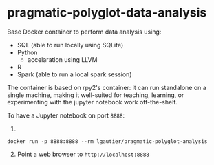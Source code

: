 # pragmatic-polyglot-data-analysis

Base Docker container to perform data analysis using:
- SQL (able to run locally using SQLite)
- Python
  * accelaration using LLVM
- R
- Spark (able to run a local spark session)

The container is based on rpy2's container: it can run standalone on a single machine, making it well-suited for teaching, learning, or experimenting with the jupyter notebook work off-the-shelf.

To have a Jupyter notebook on port `8888`:

1. 
```
docker run -p 8888:8888 --rm lgautier/pragmatic-polyglot-analysis
```

2. Point a web browser to `http://localhost:8888`
